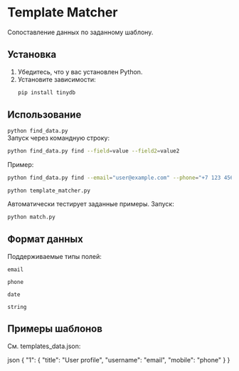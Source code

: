 # Template Matcher

Сопоставление данных по заданному шаблону.
## Установка

1. Убедитесь, что у вас установлен Python.
2. Установите зависимости:
   ```bash
   pip install tinydb
## Использование
```python find_data.py ```   
Запуск через командную строку:

```bash
python find_data.py find --field=value --field2=value2
```
Пример:

```bash
python find_data.py find --email="user@example.com" --phone="+7 123 456 78 90"
```
``` python template_matcher.py ```

Автоматически тестирует заданные примеры. Запуск:

```bash
python match.py
```
## Формат данных
Поддерживаемые типы полей:

```email``` 

```phone``` 

```date``` 

```string``` 

## Примеры шаблонов
См. templates_data.json:

json
{
    "1": {
        "title": "User profile",
        "username": "email",
        "mobile": "phone"
    }
}
